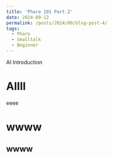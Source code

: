 ```yaml
---
title: 'Pharo 101 Part.2'
date: 2024-09-12
permalink: /posts/2024/09/blog-post-4/
tags:
  - Pharo
  - Smalltalk
  - Beginner
---
```


AI Introduction 

AIIII
======
eeee

wwww
======
wwww
------